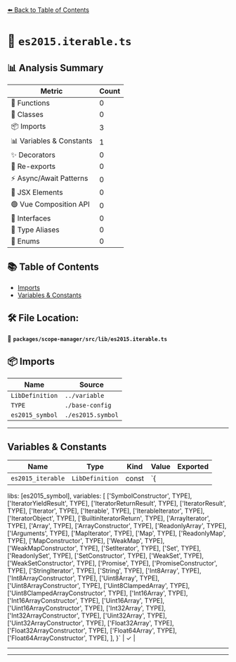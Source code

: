 [⬅️ Back to Table of Contents](../../../../index.md)

# 📄 `es2015.iterable.ts`

## 📊 Analysis Summary

| Metric | Count |
|--------|-------|
| 🔧 Functions | 0 |
| 🧱 Classes | 0 |
| 📦 Imports | 3 |
| 📊 Variables & Constants | 1 |
| ✨ Decorators | 0 |
| 🔄 Re-exports | 0 |
| ⚡ Async/Await Patterns | 0 |
| 💠 JSX Elements | 0 |
| 🟢 Vue Composition API | 0 |
| 📐 Interfaces | 0 |
| 📑 Type Aliases | 0 |
| 🎯 Enums | 0 |

## 📚 Table of Contents

- [Imports](#imports)
- [Variables & Constants](#variables-constants)

## 🛠️ File Location:
📂 **`packages/scope-manager/src/lib/es2015.iterable.ts`**

## 📦 Imports

| Name | Source |
|------|--------|
| `LibDefinition` | `../variable` |
| `TYPE` | `./base-config` |
| `es2015_symbol` | `./es2015.symbol` |


---

## Variables & Constants

| Name | Type | Kind | Value | Exported |
|------|------|------|-------|----------|
| `es2015_iterable` | `LibDefinition` | const | `{
  libs: [es2015_symbol],
  variables: [
    ['SymbolConstructor', TYPE],
    ['IteratorYieldResult', TYPE],
    ['IteratorReturnResult', TYPE],
    ['IteratorResult', TYPE],
    ['Iterator', TYPE],
    ['Iterable', TYPE],
    ['IterableIterator', TYPE],
    ['IteratorObject', TYPE],
    ['BuiltinIteratorReturn', TYPE],
    ['ArrayIterator', TYPE],
    ['Array', TYPE],
    ['ArrayConstructor', TYPE],
    ['ReadonlyArray', TYPE],
    ['IArguments', TYPE],
    ['MapIterator', TYPE],
    ['Map', TYPE],
    ['ReadonlyMap', TYPE],
    ['MapConstructor', TYPE],
    ['WeakMap', TYPE],
    ['WeakMapConstructor', TYPE],
    ['SetIterator', TYPE],
    ['Set', TYPE],
    ['ReadonlySet', TYPE],
    ['SetConstructor', TYPE],
    ['WeakSet', TYPE],
    ['WeakSetConstructor', TYPE],
    ['Promise', TYPE],
    ['PromiseConstructor', TYPE],
    ['StringIterator', TYPE],
    ['String', TYPE],
    ['Int8Array', TYPE],
    ['Int8ArrayConstructor', TYPE],
    ['Uint8Array', TYPE],
    ['Uint8ArrayConstructor', TYPE],
    ['Uint8ClampedArray', TYPE],
    ['Uint8ClampedArrayConstructor', TYPE],
    ['Int16Array', TYPE],
    ['Int16ArrayConstructor', TYPE],
    ['Uint16Array', TYPE],
    ['Uint16ArrayConstructor', TYPE],
    ['Int32Array', TYPE],
    ['Int32ArrayConstructor', TYPE],
    ['Uint32Array', TYPE],
    ['Uint32ArrayConstructor', TYPE],
    ['Float32Array', TYPE],
    ['Float32ArrayConstructor', TYPE],
    ['Float64Array', TYPE],
    ['Float64ArrayConstructor', TYPE],
  ],
}` | ✓ |


---


---